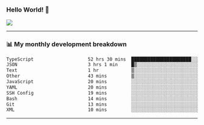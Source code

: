 ### Hello World! 👋

<a>
  <img align="center" src="https://github-readme-stats.vercel.app/api?username=megatunger&count_private=true&include_all_commits=true&bg_color=30,56CCF2,2F80ED&title_color=fff&text_color=fff" />
</a>

------
### 📊 My monthly development breakdown

<!--START_SECTION:waka-->

```txt
TypeScript                    52 hrs 30 mins  ██████████████████████░░░   88.05 %
JSON                          3 hrs 1 min     █▒░░░░░░░░░░░░░░░░░░░░░░░   05.08 %
Text                          1 hr            ▒░░░░░░░░░░░░░░░░░░░░░░░░   01.70 %
Other                         43 mins         ▒░░░░░░░░░░░░░░░░░░░░░░░░   01.22 %
JavaScript                    20 mins         ░░░░░░░░░░░░░░░░░░░░░░░░░   00.59 %
YAML                          20 mins         ░░░░░░░░░░░░░░░░░░░░░░░░░   00.58 %
SSH Config                    19 mins         ░░░░░░░░░░░░░░░░░░░░░░░░░   00.54 %
Bash                          14 mins         ░░░░░░░░░░░░░░░░░░░░░░░░░   00.42 %
Git                           13 mins         ░░░░░░░░░░░░░░░░░░░░░░░░░   00.37 %
XML                           10 mins         ░░░░░░░░░░░░░░░░░░░░░░░░░   00.30 %
```

<!--END_SECTION:waka-->

------

